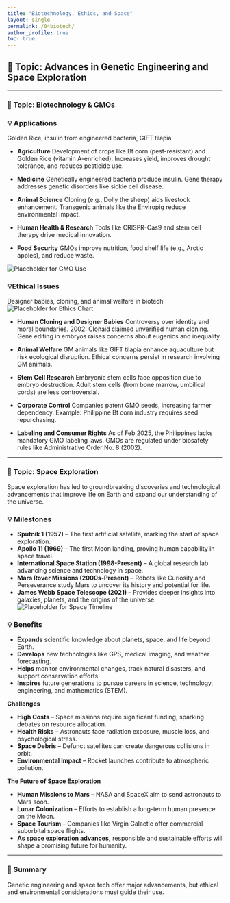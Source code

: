 ```yaml
---
title: "Biotechnology, Ethics, and Space"
layout: single
permalink: /04biotech/
author_profile: true
toc: true
---
```


## 🧭 Topic: Advances in Genetic Engineering and Space Exploration

---

### 🧭 Topic: Biotechnology & GMOs

### 💡 Applications  
Golden Rice, insulin from engineered bacteria, GIFT tilapia  

- **Agriculture**
Development of crops like Bt corn (pest-resistant) and Golden Rice (vitamin A-enriched). Increases yield, improves drought tolerance, and reduces pesticide use.

- **Medicine**
Genetically engineered bacteria produce insulin. Gene therapy addresses genetic disorders like sickle cell disease.

- **Animal Science**
Cloning (e.g., Dolly the sheep) aids livestock enhancement. Transgenic animals like the Enviropig reduce environmental impact.

- **Human Health & Research**
Tools like CRISPR-Cas9 and stem cell therapy drive medical innovation.

- **Food Security**
GMOs improve nutrition, food shelf life (e.g., Arctic apples), and reduce waste.

![Placeholder for GMO Use](../assets/images/placeholder-gmo.jpg)

### 💡Ethical Issues
Designer babies, cloning, and animal welfare in biotech  
![Placeholder for Ethics Chart](../assets/images/placeholder-ethics.jpg)

- **Human Cloning and Designer Babies**
Controversy over identity and moral boundaries. 2002: Clonaid claimed unverified human cloning. Gene editing in embryos raises concerns about eugenics and inequality.

- **Animal Welfare**
GM animals like GIFT tilapia enhance aquaculture but risk ecological disruption. Ethical concerns persist in research involving GM animals.

- **Stem Cell Research**
Embryonic stem cells face opposition due to embryo destruction. Adult stem cells (from bone marrow, umbilical cords) are less controversial.

- **Corporate Control**
Companies patent GMO seeds, increasing farmer dependency. Example: Philippine Bt corn industry requires seed repurchasing.

- **Labeling and Consumer Rights**
As of Feb 2025, the Philippines lacks mandatory GMO labeling laws. GMOs are regulated under biosafety rules like Administrative Order No. 8 (2002).


---

### 🧭 Topic: Space Exploration
Space exploration has led to groundbreaking discoveries and technological advancements that improve life on Earth and expand our understanding of the universe.

### 💡 Milestones
- **Sputnik 1 (1957)** – The first artificial satellite, marking the start of space exploration.
- **Apollo 11 (1969)** – The first Moon landing, proving human capability in space travel.
- **International Space Station (1998-Present)** – A global research lab advancing science and technology in space.
- **Mars Rover Missions (2000s-Present)** – Robots like Curiosity and Perseverance study Mars to uncover its history and potential for life.
- **James Webb Space Telescope (2021)** – Provides deeper insights into galaxies, planets, and the origins of the universe.
![Placeholder for Space Timeline](../assets/images/placeholder-space.jpg)

### 💡 Benefits
- **Expands** scientific knowledge about planets, space, and life beyond Earth.
- **Develops** new technologies like GPS, medical imaging, and weather forecasting.
- **Helps** monitor environmental changes, track natural disasters, and support conservation efforts.
- **Inspires** future generations to pursue careers in science, technology, engineering, and mathematics (STEM).

**Challenges**  
- **High Costs** – Space missions require significant funding, sparking debates on resource allocation.
- **Health Risks** – Astronauts face radiation exposure, muscle loss, and psychological stress.
- **Space Debris** – Defunct satellites can create dangerous collisions in orbit.
- **Environmental Impact** – Rocket launches contribute to atmospheric pollution.

**The Future of Space Exploration**
- **Human Missions to Mars** – NASA and SpaceX aim to send astronauts to Mars soon.
- **Lunar Colonization** – Efforts to establish a long-term human presence on the Moon.
- **Space Tourism** – Companies like Virgin Galactic offer commercial suborbital space flights.
- **As space exploration advances,** responsible and sustainable efforts will shape a promising future for humanity.
  
---

### 📌 Summary

Genetic engineering and space tech offer major advancements, but ethical and environmental considerations must guide their use.

